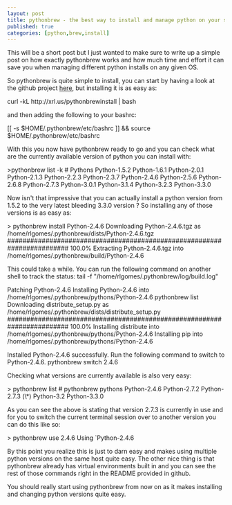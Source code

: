 ```yaml
---
layout: post
title: pythonbrew - the best way to install and manage python on your system
published: true
categories: [python,brew,install]
---
```


This will be a short post but I just wanted to make sure to write up a simple
post on how exactly pythonbrew works and how much time and effort it can save
you when managing different python installs on any given OS.

So pythonbrew is quite simple to install, you can start by having a look at the
github project [here](https://github.com/utahta/pythonbrew), but installing it
is as easy as:

<console>
curl -kL http://xrl.us/pythonbrewinstall | bash
</console>

and then adding the following to your bashrc:

<console>
[[ -s $HOME/.pythonbrew/etc/bashrc ]] &amp;&amp; source $HOME/.pythonbrew/etc/bashrc
</console>

With this you now have pythonbrew ready to go and you can check what are the 
currently available version of python you can install with:

<console>
>pythonbrew list -k
# Pythons
Python-1.5.2
Python-1.6.1
Python-2.0.1
Python-2.1.3
Python-2.2.3
Python-2.3.7
Python-2.4.6
Python-2.5.6
Python-2.6.8
Python-2.7.3
Python-3.0.1
Python-3.1.4
Python-3.2.3
Python-3.3.0
</console>

Now isn't that impressive that you can actually install a python version from 
1.5.2 to the very latest bleeding 3.3.0 version ? So installing any of those
versions is as easy as:

<console>
> pythonbrew install Python-2.4.6
Downloading Python-2.4.6.tgz as /home/rlgomes/.pythonbrew/dists/Python-2.4.6.tgz
######################################################################## 100.0%
Extracting Python-2.4.6.tgz into /home/rlgomes/.pythonbrew/build/Python-2.4.6

This could take a while. You can run the following command on another shell to track the status:
  tail -f "/home/rlgomes/.pythonbrew/log/build.log"

Patching Python-2.4.6
Installing Python-2.4.6 into /home/rlgomes/.pythonbrew/pythons/Python-2.4.6
pythonbrew list
Downloading distribute_setup.py as /home/rlgomes/.pythonbrew/dists/distribute_setup.py
######################################################################## 100.0%
Installing distribute into /home/rlgomes/.pythonbrew/pythons/Python-2.4.6
Installing pip into /home/rlgomes/.pythonbrew/pythons/Python-2.4.6

Installed Python-2.4.6 successfully. Run the following command to switch to Python-2.4.6.
  pythonbrew switch 2.4.6
</console> 

Checking what versions are currently available is also very easy:

<console>
> pythonbrew list
# pythonbrew pythons
  Python-2.4.6
  Python-2.7.2
  Python-2.7.3 (\*)
  Python-3.2
  Python-3.3.0
</console>

As you can see the above is stating that version 2.7.3 is currently in use and 
for you to switch the current terminal session over to another version you can 
do this like so:

<console>
> pythonbrew use 2.4.6
Using `Python-2.4.6
</console>

By this point you realize this is just to darn easy and makes using multiple 
python versions on the same host quite easy. The other nice thing is that 
pythonbrew already has virtual environments built in and you can see the rest 
of those commands right in the README provided in github. 

You should really start using pythonbrew from now on as it makes installing and
changing python versions quite easy.

